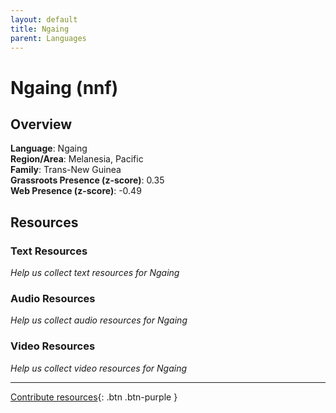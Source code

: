 ```yaml
---
layout: default
title: Ngaing
parent: Languages
---
```


# Ngaing (nnf)

## Overview

**Language**: Ngaing  
**Region/Area**: Melanesia, Pacific  
**Family**: Trans-New Guinea  
**Grassroots Presence (z-score)**: 0.35  
**Web Presence (z-score)**: -0.49  

## Resources

### Text Resources
*Help us collect text resources for Ngaing*

### Audio Resources
*Help us collect audio resources for Ngaing*

### Video Resources
*Help us collect video resources for Ngaing*

---

[Contribute resources](https://forms.office.com/e/1SfLJx3u1r){: .btn .btn-purple }
